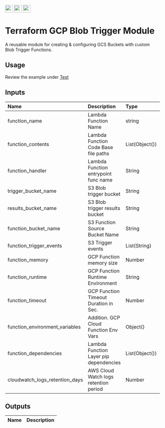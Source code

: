 <p float="left">
  <img id="b-0" src="https://img.shields.io/badge/terraform-%235835CC.svg?style=for-the-badge&logo=terraform&logoColor=white" height="25px"/>
  <img id="b-1" src="https://img.shields.io/badge/Amazon_AWS-FF9900?style=for-the-badge&logo=amazonaws&logoColor=white" height="25px"/>
  <img id="b-2" src="https://img.shields.io/github/actions/workflow/status/sim-parables/terraform-aws-blob-trigger/tf-integration-test.yml?style=flat&logo=github&label=CD%20(August%202024)" height="25px"/>
</p>

# Terraform GCP Blob Trigger Module

A reusable module for creating & configuring GCS Buckets with custom Blob Trigger Functions.

## Usage

Review the example under [Test](./test)

## Inputs

| Name                            | Description                            | Type           | Required |
|:--------------------------------|:---------------------------------------|:---------------|:---------|
| function_name                   | Lambda Function Name                   | string         | Yes      |
| function_contents               | Lambda Function Code Base file paths   | List(Object()) | Yes      |
| function_handler                | Lambda Function entrypoint func name   | String         | Yes      |
| trigger_bucket_name             | S3 Blob trigger bucket                 | String         | Yes      |
| results_bucket_name             | S3 Blob trigger results bucket         | String         | Yes      |
| function_bucket_name            | S3 Function Source Bucket Name         | String         | No       |
| function_trigger_events         | S3 Trigger events                      | List(String)   | No       |
| function_memory                 | GCP Function memory size               | Number         | No       |
| function_runtime                | GCP Function Runtime Environment       | String         | No       |
| function_timeout                | GCP Function Timeout Duration in Sec.  | Number         | No       |
| function_environment_variables  | Addition. GCP Cloud Function Env Vars  | Object()       | No       |  
| function_dependencies           | Lambda Function Layer pip dependencies | List(Object()) | No       |
| cloudwatch_logs_retention_days  | AWS Cloud Watch logs retention period  | Number         | No       |

## Outputs

| Name                   | Description                            |
|:-----------------------|:---------------------------------------|
